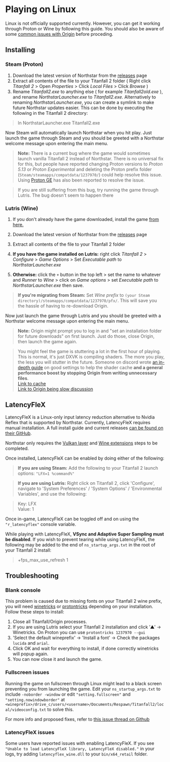 # Playing on Linux

Linux is not officially supported currently. However, you can get it working through Proton or Wine by following this guide. You should also be aware of some [common issues with Origin](https://github.com/lutris/docs/blob/master/Origin.md) before proceding.

## Installing

### Steam (Proton)

1. Download the latest version of Northstar from the [releases](https://github.com/R2Northstar/Northstar/releases) page
2. Extract all contents of the file to your Titanfall 2 folder ( Right click _Titanfall 2_ > Open _Properties_ > Click _Local Files_ > Click _Browse_ )
3. Rename _Titanfall2.exe_ to anything else ( for example _Titanfall2old.exe_ ), and rename _NorthstarLauncher.exe_ to _Titanfall2.exe_. Alternatively to renaming _NorthstarLauncher.exe_, you can create a symlink to make future Northstar updates easier. This can be done by executing the following in the Titanfall 2 directory:
> ln NorthstarLauncher.exe Titanfall2.exe

Now Steam will automatically launch Northstar when you hit play. Just launch the game through Steam and you should be greeted with a Northstar welcome message upon entering the main menu.

> **Note:** There is a current bug where the game would sometimes launch vanilla Titanfall 2 instead of Northstar. There is no universal fix for this, but people have reported changing Proton versions to _Proton 5.13_ or _Proton Experimental_ and deleting the Proton prefix folder (`Steam/steamapps/compatdata/1237970/`) could help resolve this issue. Using [Proton GE](https://github.com/GloriousEggroll/proton-ge-custom) has also been reported to resolve the issue.

> If you are still suffering from this bug, try running the game through Lutris. The bug doesn't seem to happen there

### Lutris (Wine)

1. If you don't already have the game downloaded, install the game [from here.](https://lutris.net/games/titanfall-2/) 
2. Download the latest version of Northstar from the [releases](https://github.com/R2Northstar/Northstar/releases) page
3. Extract all contents of the file to your Titanfall 2 folder

4. **If you have the game installed on Lutris:** right click _Titanfall 2_ > _Configure_ > _Game Options_ > Set _Executable path_ to _NorthstarLauncher.exe_
5. **Otherwise:** click the `+` button in the top left > set the name to whatever and _Runner_ to _Wine_ > click on _Game options_ > set _Executable path_ to _NorthstarLauncher.exe_ then save. 

> **If you're migrating from Steam:** Set _Wine prefix_ to `(your Steam directory)/steamapps/compatdata/1237970/pfx/`. This will save you the hassle of having to re-download Origin. 

Now just launch the game through Lutris and you should be greeted with a Northstar welcome message upon entering the main menu.

> **Note:** Origin might prompt you to log in and "set an installation folder for future downloads" on first launch. Just do those, close Origin, then launch the game again.

> You might feel the game is stuttering a lot in the first hour of playing. This is normal, it's just DXVK is compiling shaders. The more you play, the less you will stutter in the future. Someone on discord wrote [an in-depth guide](https://i.imgur.com/xzop1lQ.png) on good settings to help the shader cache **and a general performance boost by stopping Origin from writing unnecessary files**.\
> [Link to cache](https://github.com/Cervoxx/DXVKCACHE/raw/master/Titanfall2-cache.tar.xz)\
> [Link to Origin being slow discussion](https://github.com/ValveSoftware/Proton/issues/4001#issuecomment-647014231)

## LatencyFleX
LatencyFleX is a Linux-only input latency reduction alternative to Nvidia Reflex that is supported by Northstar. Currently, LatencyFleX requires manual installation. A full install guide and current releases [can be found on their GitHub](https://github.com/ishitatsuyuki/LatencyFleX).

Northstar only requires the [Vulkan layer](https://github.com/ishitatsuyuki/LatencyFleX#latencyflex-vulkan-layer-essential) and [Wine extensions](https://github.com/ishitatsuyuki/LatencyFleX#latencyflex-wine-extensions-required-for-proton-reflex-integration) steps to be completed.

Once installed, LatencyFleX can be enabled by doing either of the following:

> **If you are using Steam:** Add the following to your Titanfall 2 launch options: `"LFX=1 %command%"`

> **If you are using Lutris:** Right click on Titanfall 2, click 'Configure', navigate to 'System Preferences' / 'System Options' / 'Environmental Variables', and use the following:

> Key: LFX  
Value: 1

Once in-game, LatencyFleX can be toggled off and on using the `"r_latencyflex"` console variable.

While playing with LatencyFleX, **VSync and Adaptive Super Sampling must be disabled**. If you wish to prevent tearing while using LatencyFleX, the following may be added to the end of `ns_startup_args.txt` in the root of your Titanfall 2 install:

> +fps_max_use_refresh 1


## Troubleshooting

### Blank console

This problem is caused due to missing fonts on your Titanfall 2 wine prefix, you will need [winetricks](https://github.com/Winetricks/winetricks) or [protontricks](https://github.com/Matoking/protontricks) depending on your installation. Follow these steps to install:

1. Close all Titanfall/Origin processes.
2. If you are using Lutris select your Titanfall 2 installation and click '▲' -> Winetricks. On Proton you can use `protontricks 1237970 --gui`
3. 'Select the default wineprefix' -> 'Install a font' -> Check the packages `lucida` and `arial`.
4. Click OK and wait for everything to install, if done correctly winetricks will popup again.
5. You can now close it and launch the game.

### Fullscreen issues

Running the game on fullscreen through Linux might lead to a black screen preventing you from launching the game. Edit your `ns_startup_args.txt` to include `-noborder -window` or edit `"setting.fullscreen"` and `"setting.nowindowborder"` at `<wineprefix>/drive_c/users/<username>/Documents/Respawn/Titanfall2/local/videoconfig.txt` to solve this.

For more info and proposed fixes, refer to [this issue thread on Github](https://github.com/R2Northstar/Northstar/issues/1)

### LatencyFleX issues

Some users have reported issues with enabling LatencyFleX. If you see `"Unable to load LatencyFleX library, LatencyFleX disabled."` in your logs, try adding `latencyflex_wine.dll` to your `bin/x64_retail` folder.